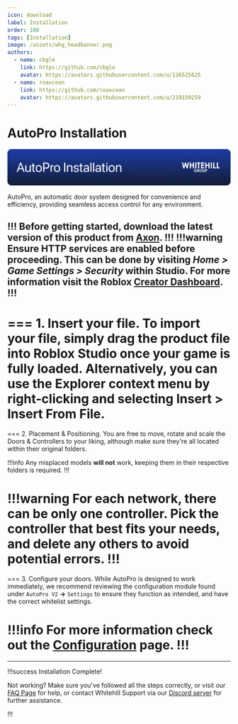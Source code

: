 ```yaml
---
icon: download
label: Installation
order: 100
tags: [Installation]
image: /assets/whg_headbanner.png
authors:
  - name: cbgle
    link: https://github.com/cbgle
    avatar: https://avatars.githubusercontent.com/u/126525625
  - name: roaxcean
    link: https://github.com/roaxcean
    avatar: https://avatars.githubusercontent.com/u/219159259
---
```

# AutoPro Installation

![](/assets/banners/whg_apinstall.png)

AutoPro, an automatic door system designed for convenience and efficiency, providing seamless access control for any environment.

!!!
Before getting started, download the latest version of this product from [Axon](https://axon.whitehill.group).
!!!
!!!warning
Ensure HTTP services are enabled before proceeding.
This can be done by visiting _Home > Game Settings > Security_ within Studio.
For more information visit the Roblox [Creator Dashboard](https://create.roblox.com/docs/studio/game-settings#security).
!!!
---

=== 1. Insert your file.
To import your file, simply drag the product file into Roblox Studio once your game is fully loaded.
Alternatively, you can use the Explorer context menu by right-clicking and selecting **Insert > Insert From File**.
===

=== 2. Placement & Positioning.
You are free to move, rotate and scale the Doors & Controllers to your liking, although make sure they're all located within their original folders.

!!!info
Any misplaced models **will not** work, keeping them in their respective folders is required.
!!!

!!!warning
For each network, there can be only **one** controller. Pick the controller that best fits your needs, and delete any others to avoid potential errors.
!!!
===

=== 3. Configure your doors.
While AutoPro is designed to work immediately, we recommend reviewing the configuration module found under `AutoPro V2` **->** `Settings` to ensure they function as intended, and have the correct whitelist settings.

!!!info
For more information check out the [Configuration](/autopro/configuration.md) page.
!!!
===

---

!!!success Installation Complete!

Not working? Make sure you've followed all the steps correctly, or visit our [FAQ Page](/faq.md) for help, or contact Whitehill Support via our [Discord server](https://discord.whitehill.group/) for further assistance.

!!!